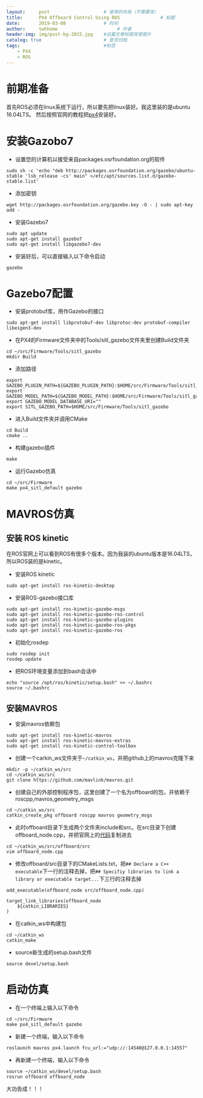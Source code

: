 ```yaml
---
layout:     post                    # 使用的布局（不需要改）
title:      PX4 Offboard Control Using ROS               # 标题 
date:       2019-03-08              # 时间
author:     twhhome                      # 作者
header-img: img/post-bg-2015.jpg    #这篇文章标题背景图片
catalog: true                       # 是否归档
tags:                               #标签
    - PX4
    - ROS
---
```


# 前期准备
首先ROS必须在linux系统下运行，所以要先把linux装好。我这里装的是ubuntu 16.04LTS。
然后按照官网的教程把[px4](https://dev.px4.io/en/setup/dev_env_linux_ubuntu.html)安装好。


# 安装Gazobo7
* 设置您的计算机以接受来自packages.osrfoundation.org的软件
```
sudo sh -c 'echo "deb http://packages.osrfoundation.org/gazebo/ubuntu-stable 'lsb_release -cs' main" >/etc/apt/sources.list.d/gazebo-stable.list'
```
* 添加密钥
```
wget http://packages.osrfoundation.org/gazebo.key -O - | sudo apt-key add -
```
* 安装Gazebo7
```
sudo apt update
sudo apt-get install gazebo7
sudo apt-get install libgazebo7-dev
```
* 安装好后，可以直接输入以下命令启动
```
gazebo
```


# Gazebo7配置
* 安装protobuf库，用作Gazebo的接口
```
sudo apt-get install libprotobuf-dev libprotoc-dev protobuf-compiler libeigen3-dev
```
* 在PX4的Firmware文件夹中的Tools/sitl_gazebo文件夹里创建Build文件夹
```
cd ~/src/Firmware/Tools/sitl_gazebo
mkdir Build
```
* 添加路径
```
export GAZEBO_PLUGIN_PATH=${GAZEBO_PLUGIN_PATH}:$HOME/src/Firmware/Tools/sitl_gazebo/Build
export GAZEBO_MODEL_PATH=${GAZEBO_MODEL_PATH}:$HOME/src/Firmware/Tools/sitl_gazebo/models
export GAZEBO_MODEL_DATABASE_URI=""
export SITL_GAZEBO_PATH=$HOME/src/Firmware/Tools/sitl_gazebo
```
* 进入Build文件夹并调用CMake
```
cd Build
cmake ..
```
* 构建gazebo插件
```
make
```
* 运行Gazebo仿真
```
cd ~/src/Firmware
make px4_sitl_default gazebo
```

# MAVROS仿真
## 安装 ROS kinetic
在ROS官网上可以看到ROS有很多个版本。因为我装的ubuntu版本是16.04LTS，所以ROS装的是kinetic。
* 安装ROS kinetic
```
sudo apt-get install ros-kinetic-desktop
```
* 安装ROS-gazebo接口库
```
sudo apt-get install ros-kinetic-gazebo-msgs
sudo apt-get install ros-kinetic-gazebo-ros-control
sudo apt-get install ros-kinetic-gazebo-plugins
sudo apt-get install ros-kinetic-gazebo-ros-pkgs
sudo apt-get install ros-kinetic-gazebo-ros
```
* 初始化rosdep
```
sudo rosdep init
rosdep update
```
* 把ROS环境变量添加到bash会话中
```
echo "source /opt/ros/kinetic/setup.bash" >> ~/.bashrc
source ~/.bashrc
```

## 安装MAVROS
* 安装mavros依赖包
```
sudo apt-get install ros-kinetic-mavros
sudo apt-get install ros-kinetic-mavros-extras
sudo apt-get install ros-kinetic-control-toolbox
```
* 创建一个carkin_ws文件夹于`~/catkin_ws`，并把github上的mavros克隆下来
```
mkdir -p ~/catkin_ws/src
cd ~/catkin_ws/src
git clone https://github.com/mavlink/mavros.git
```
* 创建自己的外部控制程序包，这里创建了一个名为offboard的包，并依赖于roscpp,mavros,geometry_msgs
```
cd ~/catkin_ws/src
catkin_create_pkg offboard roscpp mavros geometry_msgs
```
* 此时offboard目录下生成两个文件夹include和src。在src目录下创建offboard_node.cpp，并把官网上的[代码](https://dev.px4.io/en/ros/mavros_offboard.html)复制进去
```
cd ~/catkin_ws/src/offboard/src
vim offboard_node.cpp
```
* 修改offboard/src目录下的CMakeLists.txt，把`## Declare a C++ executable`下一行的注释去掉，把`## Specifiy libraries to link a library or executable target...`下三行的注释去掉
```
add_executable(offboard_node src/offboard_node.cpp)

target_link_libraries(offboard_node
    ${catkin_LIBRARIES}
)
```
* 在catkin_ws中构建包
```
cd ~/catkin_ws
catkin_make
```
* source新生成的setup.bash文件
```
source devel/setup.bash
```

# 启动仿真
* 在一个终端上输入以下命令
```
cd ~/src/Firmware
make px4_sitl_default gazebo
```
* 新建一个终端，输入以下命令
```
roslaunch mavros px4.launch fcu_url:="udp://:14540@127.0.0.1:14557"
```
* 再新建一个终端，输入以下命令
```
source ~/catkin_ws/devel/setup.bash
rosrun offboard offboard_node
```
大功告成！！！

